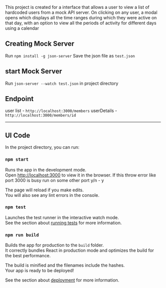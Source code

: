 This project is created for a interface that allows a user to view a list of hardcoded
users from a mock API server. On clicking on any user, a modal opens which displays
all the time ranges during which they were active on that day, with an option to view all the
periods of activity for different days using a calendar

## Creating Mock Server

Run `npm install -g json-server`
Save the json file as `test.json`

## start Mock Server

Run `json-server --watch test.json` in project directory

## Endpoint

user list - `http://localhost:3000/members`
userDetails - `http://localhost:3000/members/id`

---

## UI Code

In the project directory, you can run:

### `npm start`

Runs the app in the development mode.<br />
Open [http://localhost:3000](http://localhost:3000) to view it in the browser.
If this throw error like port 3000 is busy run on some other port y/n - y

The page will reload if you make edits.<br />
You will also see any lint errors in the console.

### `npm test`

Launches the test runner in the interactive watch mode.<br />
See the section about [running tests](https://facebook.github.io/create-react-app/docs/running-tests) for more information.

### `npm run build`

Builds the app for production to the `build` folder.<br />
It correctly bundles React in production mode and optimizes the build for the best performance.

The build is minified and the filenames include the hashes.<br />
Your app is ready to be deployed!

See the section about [deployment](https://facebook.github.io/create-react-app/docs/deployment) for more information.
